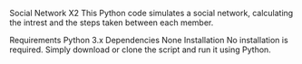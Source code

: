 Social Network X2
This Python code simulates a social network, calculating the intrest and the steps taken between each member.

Requirements
Python 3.x
Dependencies
None
Installation
No installation is required. Simply download or clone the script and run it using Python.


